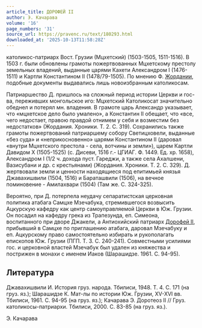 ```yaml
---
article_title: ДОРОФЕЙ II
author: Э. Качарава
volume: '16'
page_numbers: '31'
source_url: https://pravenc.ru/text/180293.html
downloaded_at: '2025-10-13T11:58:28Z'
---
```


католикос-патриарх Вост. Грузии (Мцхетский) (1503-1505, 1511-1516). В 1503 г. были обновлены грамоты пожертвованных Мцхетскому престолу земельных владений, выданные царями Кахети Александром I (1476-1511) и Картли Константином II (1478/79-1505). По мнению Ф. [Жордании](https://pravenc.ru/text/Жордания.html), подобные документы выдавались лишь новоизбранным католикосам.

Патриаршество Д. пришлось на сложный период истории Церкви и гос-ва, переживших монгольское иго: Мцхетский Католикосат значительно обеднел и потерял мн. владения. В грамоте царь Александр указывает, что «мцхетское дело было умалено», а Константин II обещает, что «все, чего недостает, правою правдой отнимем у себя и возместим без недостатков» (Жордания. Хроники. Т. 2. С. 319). Сохранились также грамоты пожертвований патриаршему собору Светицховели, выданные «без суда» и «неприкосновенно» царями Константином II (даровал «внутри Мцхетского престола - села, вотчины и земли»), царем Картли Давидом X (1505-1525) (с. Дисеви, 1516 г.- ЦГИАГ. Ф. 1449. Ед. хр. 1658), Александром I (1/2 ч. дохода пуст. Гареджи, а также села Ахалшени, Вазисубани и др. с крестьянами) (Жордания. Хроники. Т. 2. С. 329). Д. жертвовали земли и ценности находящиеся под епитимьей князья Джавахишвили (1504, 1516) и Бараташвили (1506), на вечное поминовение - Амилахвари (1504) (Там же. С. 324-325).

Вероятно, при Д. потерпела неудачу сепаратистская церковная политика атабага Самцхе Мзечабука, стремившегося возвысить Ацкурскую кафедру как центр самоуправляемой Церкви в Юж. Грузии. Он посадил на кафедру грека из Трапезунда, еп. Симеона, воспитанного при дворе Джакели, а Антиохийский патриарх [Дорофей II](<https://pravenc.ru/text/Дорофей II.html>), прибывший в Самцхе по приглашению атабага, даровал Мзечабуку и еп. Ацкурскому право самостоятельно избирать и рукополагать епископов Юж. Грузии (ПГП. Т. 3. С. 240-241). Совместными усилиями гос. и церковной властей Мзечабук был удален из княжества и пострижен в монахи с именем Иаков (Шарашидзе. 1961. С. 94-95).

## Литература

Джавахишвили И. История груз. народа. Тбилиси, 1948. Т. 4. С. 171 (на груз. яз.); Шарашидзе К. Мат-лы по истории Юж. Грузии, XV-XVI вв. Тбилиси, 1961. С. 94-95 (на груз. яз.); Качарава Э. Доротеоз II // Груз. католикосы-патриархи. Тбилиси, 2000. С. 83-85 (на груз. яз.).

Э. Качарава
